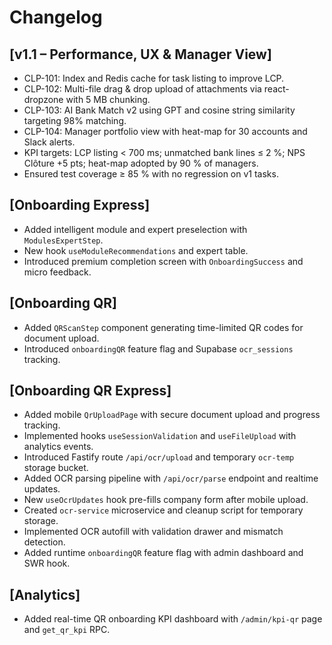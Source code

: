 # Changelog

## [v1.1 – Performance, UX & Manager View]
- CLP-101: Index and Redis cache for task listing to improve LCP.
- CLP-102: Multi-file drag & drop upload of attachments via react-dropzone with 5 MB chunking.
- CLP-103: AI Bank Match v2 using GPT and cosine string similarity targeting 98% matching.
- CLP-104: Manager portfolio view with heat-map for 30 accounts and Slack alerts.
- KPI targets: LCP listing < 700 ms; unmatched bank lines ≤ 2 %; NPS Clôture +5 pts; heat-map adopted by 90 % of managers.
- Ensured test coverage ≥ 85 % with no regression on v1 tasks.

## [Onboarding Express]
- Added intelligent module and expert preselection with `ModulesExpertStep`.
- New hook `useModuleRecommendations` and expert table.
- Introduced premium completion screen with `OnboardingSuccess` and micro feedback.

## [Onboarding QR]
- Added `QRScanStep` component generating time-limited QR codes for document upload.
- Introduced `onboardingQR` feature flag and Supabase `ocr_sessions` tracking.

## [Onboarding QR Express]
- Added mobile `QrUploadPage` with secure document upload and progress tracking.
- Implemented hooks `useSessionValidation` and `useFileUpload` with analytics events.
- Introduced Fastify route `/api/ocr/upload` and temporary `ocr-temp` storage bucket.
- Added OCR parsing pipeline with `/api/ocr/parse` endpoint and realtime updates.
- New `useOcrUpdates` hook pre-fills company form after mobile upload.
- Created `ocr-service` microservice and cleanup script for temporary storage.
- Implemented OCR autofill with validation drawer and mismatch detection.
- Added runtime `onboardingQR` feature flag with admin dashboard and SWR hook.

## [Analytics]
- Added real-time QR onboarding KPI dashboard with `/admin/kpi-qr` page and `get_qr_kpi` RPC.
